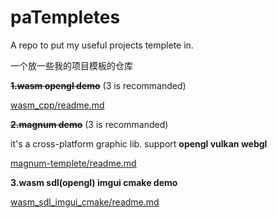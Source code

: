 # paTempletes
A repo to put my useful projects templete in.

一个放一些我的项目模板的仓库

~~**1.wasm opengl demo**~~ (3 is recommanded)

[wasm_cpp/readme.md](wasm_cpp/readme.md)

**~~2.magnum demo~~** (3 is recommanded)

it's a cross-platform graphic lib. support **opengl vulkan webgl**

[magnum-templete/readme.md](magnum-templete/readme.md)

**3.wasm sdl(opengl) imgui cmake demo**

[wasm_sdl_imgui_cmake/readme.md](wasm_sdl_imgui_cmake/readme.md)

